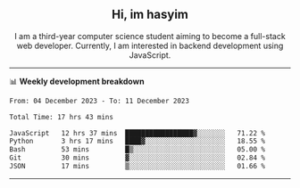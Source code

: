 <h2 align="center"> Hi, im hasyim </h2>

<p align="center"> I am a third-year computer science student aiming to become a full-stack web developer. Currently, I am interested in backend development using JavaScript. </p>

---

<!--
**hasyimashari/hasyimashari** is a ✨ _special_ ✨ repository because its `README.md` (this file) appears on your GitHub profile.

Here are some ideas to get you started:

- 🔭 I’m currently working on ...
- 🌱 I’m currently learning ...
- 👯 I’m looking to collaborate on ...
- 🤔 I’m looking for help with ...
- 💬 Ask me about ...
- 📫 How to reach me: ...
- 😄 Pronouns: ...
- ⚡ Fun fact: ...
-->

📊 **Weekly development breakdown**

<!--START_SECTION:waka-->

```txt
From: 04 December 2023 - To: 11 December 2023

Total Time: 17 hrs 43 mins

JavaScript   12 hrs 37 mins  █████████████████▓░░░░░░░   71.22 %
Python       3 hrs 17 mins   ████▓░░░░░░░░░░░░░░░░░░░░   18.55 %
Bash         53 mins         █▒░░░░░░░░░░░░░░░░░░░░░░░   05.00 %
Git          30 mins         ▓░░░░░░░░░░░░░░░░░░░░░░░░   02.84 %
JSON         17 mins         ▒░░░░░░░░░░░░░░░░░░░░░░░░   01.66 %
```

<!--END_SECTION:waka-->

---
